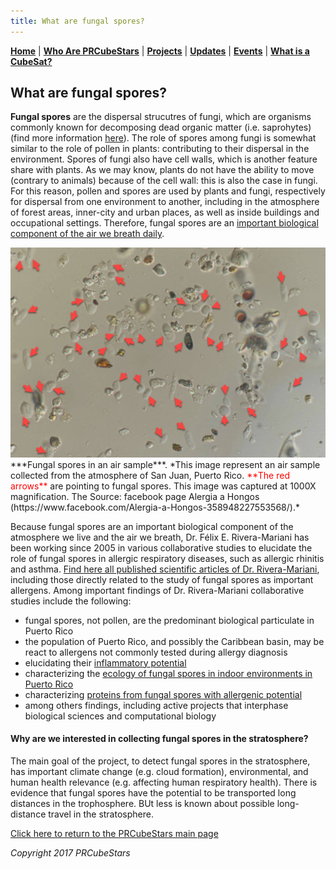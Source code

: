 ```yaml
---
title: What are fungal spores?
---  
```



[**Home**](https://friveramariani.github.io/PRCubeStars/) | [**Who Are PRCubeStars**](https://friveramariani.github.io/PRCubeStars/about) | [**Projects**](https://friveramariani.github.io/PRCubeStars/projects) | [**Updates**](https://friveramariani.github.io/PRCubeStars/updates) | [**Events**](https://friveramariani.github.io/PRCubeStars/images) | [**What is a CubeSat?**](https://friveramariani.github.io/PRCubeStars/cubesat) 

## What are fungal spores?

**Fungal spores** are the dispersal strucutres of fungi, which are organisms commonly known for decomposing dead organic matter (i.e. saprohytes) (find more information [here](https://www.researchgate.net/publication/255823215_Allergenicity_of_airborne_basidiospores_and_ascospores_Need_for_further_studies)). The role of spores among fungi is somewhat similar to the role of pollen in plants: contributing to their dispersal in the environment. Spores of fungi also have cell walls, which is another feature share with plants. As we may know, plants do not have the ability to move (contrary to animals) because of the cell wall: this is also the case in fungi. For this reason, pollen and spores are used by plants and fungi, respectively for dispersal from one environment to another, including in the atmosphere of forest areas, inner-city and urban places, as well as inside buildings and occupational settings. Therefore, fungal spores are an [important biological component of the air we breath daily](https://www.researchgate.net/publication/226034160_Analysis_of_environmental_factors_and_their_effects_on_fungal_spores_in_the_atmosphere_of_a_tropical_urban_area_San_Juan_Puerto_Rico). 

<img src="Images/FungalSpores.jpg" alt="hi" class="inline"/>
***Fungal spores in an air sample***. *This image represent an air sample collected from the atmosphere of San Juan, Puerto Rico. <span style="color:red"> **The red arrows** </span> are pointing to fungal spores. This image was captured at 1000X magnification. The Source: facebook page Alergia a Hongos (https://www.facebook.com/Alergia-a-Hongos-358948227553568/).*

Because fungal spores are an important biological component of the atmosphere we live and the air we breath, Dr. Félix E. Rivera-Mariani has been working since 2005 in various collaborative studies to elucidate the role of fungal spores in allergic respiratory diseases, such as allergic rhinitis and asthma. [Find here all published scientific articles of Dr. Rivera-Mariani](https://www.researchgate.net/profile/Felix_Rivera-Mariani/publications?sorting=newest&page=2), including those directly related to the study of fungal spores as important allergens. Among important findings of Dr. Rivera-Mariani collaborative studies include the following:

- fungal spores, not pollen, are the predominant biological particulate in Puerto Rico
- the population of Puerto Rico, and possibly the Caribbean basin, may be react to allergens not commonly tested during allergy diagnosis
- elucidating their [inflammatory potential](https://www.researchgate.net/publication/259394381_Comparison_of_the_Interleukin-1-Inducing_Potency_of_Allergenic_Spores_from_Higher_Fungi_Basidiomycetes_in_a_Cryopreserved_Human_Whole_Blood_System)
- characterizing the [ecology of fungal spores in indoor environments in Puerto Rico](https://www.researchgate.net/publication/282348027_Mold_populations_and_dust_mite_allergen_concentrations_in_house_dust_samples_from_across_Puerto_Rico)
- characterizing [proteins from fungal spores with allergenic potential](https://www.researchgate.net/publication/312192282_Serological_Reactivity_and_Identification_of_IgE-Binding_Polypeptides_of_Ganoderma_applanatum_Crude_Spore_Cytoplasmic_Extract_in_Puerto_Rican_Subjects)
- among others findings, including active projects that interphase biological sciences and computational biology

#### Why are we interested in collecting fungal spores in the stratosphere?
The main goal of the project, to detect fungal spores in the stratosphere, has important climate change (e.g. cloud formation), environmental, and human health relevance (e.g. affecting human respiratory health). There is evidence that fungal spores have the potential to be transported long distances in the trophosphere. BUt less is known about possible long-distance travel in the stratosphere. 

<script>
  (function(i,s,o,g,r,a,m){i['GoogleAnalyticsObject']=r;i[r]=i[r]||function(){
  (i[r].q=i[r].q||[]).push(arguments)},i[r].l=1*new Date();a=s.createElement(o),
  m=s.getElementsByTagName(o)[0];a.async=1;a.src=g;m.parentNode.insertBefore(a,m)
  })(window,document,'script','https://www.google-analytics.com/analytics.js','ga');

  ga('create', 'UA-103557590-2', 'auto');
  ga('send', 'pageview');

</script>

[Click here to return to the PRCubeStars main page](https://friveramariani.github.io/PRCubeStars/)

*Copyright 2017 PRCubeStars*

